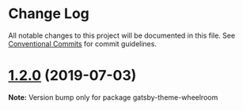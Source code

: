 # Change Log

All notable changes to this project will be documented in this file.
See [Conventional Commits](https://conventionalcommits.org) for commit guidelines.

# [1.2.0](https://github.com/jaccomeijer/wheelroom/compare/gatsby-theme-wheelroom@1.1.21...gatsby-theme-wheelroom@1.2.0) (2019-07-03)

**Note:** Version bump only for package gatsby-theme-wheelroom
